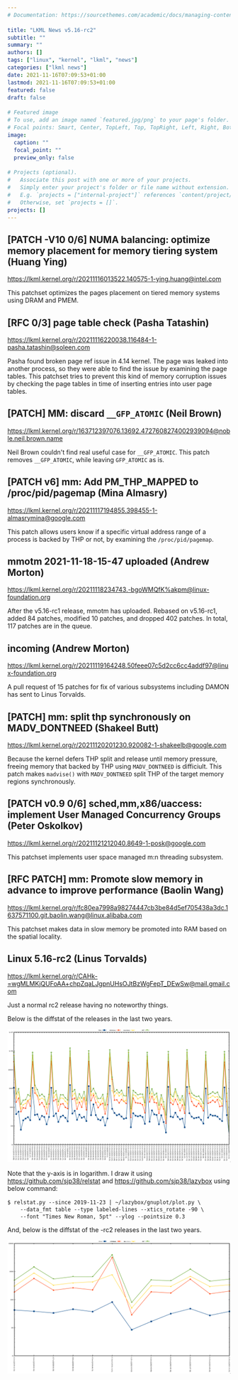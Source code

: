 ```yaml
---
# Documentation: https://sourcethemes.com/academic/docs/managing-content/

title: "LKML News v5.16-rc2"
subtitle: ""
summary: ""
authors: []
tags: ["linux", "kernel", "lkml", "news"]
categories: ["lkml news"]
date: 2021-11-16T07:09:53+01:00
lastmod: 2021-11-16T07:09:53+01:00
featured: false
draft: false

# Featured image
# To use, add an image named `featured.jpg/png` to your page's folder.
# Focal points: Smart, Center, TopLeft, Top, TopRight, Left, Right, BottomLeft, Bottom, BottomRight.
image:
  caption: ""
  focal_point: ""
  preview_only: false

# Projects (optional).
#   Associate this post with one or more of your projects.
#   Simply enter your project's folder or file name without extension.
#   E.g. `projects = ["internal-project"]` references `content/project/deep-learning/index.md`.
#   Otherwise, set `projects = []`.
projects: []
---
```


[PATCH -V10 0/6] NUMA balancing: optimize memory placement for memory tiering system (Huang Ying)
-------------------------------------------------------------------------------------------------

https://lkml.kernel.org/r/20211116013522.140575-1-ying.huang@intel.com

This patchset optimizes the pages placement on tiered memory systems using DRAM
and PMEM.


[RFC 0/3] page table check (Pasha Tatashin)
-------------------------------------------

https://lkml.kernel.org/r/20211116220038.116484-1-pasha.tatashin@soleen.com

Pasha found broken page ref issue in 4.14 kernel.  The page was leaked into
another process, so they were able to find the issue by examining the page
tables.  This patchset tries to prevent this kind of memory corruption issues
by checking the page tables in time of inserting entries into user page tables.


[PATCH] MM: discard `__GFP_ATOMIC` (Neil Brown)
-----------------------------------------------

https://lkml.kernel.org/r/163712397076.13692.4727608274002939094@noble.neil.brown.name

Neil Brown couldn't find real useful case for `__GFP_ATOMIC`.  This patch
removes `__GFP_ATOMIC`, while leaving `GFP_ATOMIC` as is.


[PATCH v6] mm: Add PM_THP_MAPPED to /proc/pid/pagemap (Mina Almasry)
--------------------------------------------------------------------

https://lkml.kernel.org/r/20211117194855.398455-1-almasrymina@google.com

This patch allows users know if a specific virtual address range of a process
is backed by THP or not, by examining the `/proc/pid/pagemap`.


mmotm 2021-11-18-15-47 uploaded (Andrew Morton)
-----------------------------------------------

https://lkml.kernel.org/r/20211118234743.-bgoWMQfK%akpm@linux-foundation.org

After the v5.16-rc1 release, mmotm has uploaded.  Rebased on v5.16-rc1, added
84 patches, modified 10 patches, and dropped 402 patches.  In total, 117
patches are in the queue.


incoming (Andrew Morton)
------------------------

https://lkml.kernel.org/r/20211119164248.50feee07c5d2cc6cc4addf97@linux-foundation.org

A pull request of 15 patches for fix of various subsystems including DAMON has
sent to Linus Torvalds.


[PATCH] mm: split thp synchronously on MADV_DONTNEED (Shakeel Butt)
-------------------------------------------------------------------

https://lkml.kernel.org/r/20211120201230.920082-1-shakeelb@google.com

Because the kernel defers THP split and release until memory pressure, freeing
memory that backed by THP using `MADV_DONTNEED` is difficiult.  This patch
makes `madvise()` with `MADV_DONTNEED` split THP of the target memory regions
synchronously.


[PATCH v0.9 0/6] sched,mm,x86/uaccess: implement User Managed Concurrency Groups (Peter Oskolkov)
-------------------------------------------------------------------------------------------------

https://lkml.kernel.org/r/20211121212040.8649-1-posk@google.com

This patchset implements user space managed m:n threading subsystem.


[RFC PATCH] mm: Promote slow memory in advance to improve performance (Baolin Wang)
-----------------------------------------------------------------------------------

https://lkml.kernel.org/r/fc80ea7998a98274447cb3be84d5ef705438a3dc.1637571100.git.baolin.wang@linux.alibaba.com

This patchset makes data in slow memory be promoted into RAM based on the
spatial locality.


Linux 5.16-rc2 (Linus Torvalds)
-------------------------------

https://lkml.kernel.org/r/CAHk-=wgMLMKjQUFoAA+chpZqaLJgpnUHsOJtBzWgFepT_DEwSw@mail.gmail.com

Just a normal rc2 release having no noteworthy things.

Below is the diffstat of the releases in the last two years.

![Kernel release stat](/img/kernel_release_stat/v5.5-rc1..v5.16-rc2.png)

Note that the y-axis is in logarithm.  I draw it using
https://github.com/sjp38/relstat and https://github.com/sjp38/lazybox using
below command:

    $ relstat.py --since 2019-11-23 | ~/lazybox/gnuplot/plot.py \
	    --data_fmt table --type labeled-lines --xtics_rotate -90 \
	    --font "Times New Roman, 5pt" --ylog --pointsize 0.3


And, below is the diffstat of the -rc2 releases in the last two years.

![rc2 release stat](/img/kernel_release_stat/v5.16-rc2-only.png)
